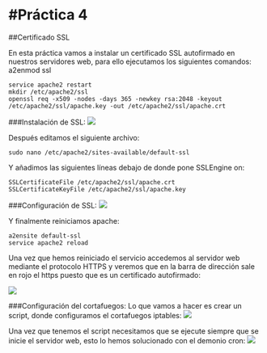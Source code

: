 #Práctica 4
====================

##Certificado SSL

En esta práctica vamos a instalar un certificado SSL autofirmado en nuestros servidores web, para ello ejecutamos los siguientes comandos:
a2enmod ssl
```shell
service apache2 restart
mkdir /etc/apache2/ssl
openssl req -x509 -nodes -days 365 -newkey rsa:2048 -keyout /etc/apache2/ssl/apache.key -out /etc/apache2/ssl/apache.crt
```
###Instalación de SSL:
<img src="https://github.com/Olivencia/ugr_swad/blob/master/practica4/img/instalacionSSLM1.PNG">

Después editamos el siguiente archivo: 
```shell
sudo nano /etc/apache2/sites-available/default-ssl
```
Y añadimos las siguientes líneas debajo de donde pone SSLEngine on:
```shell
SSLCertificateFile /etc/apache2/ssl/apache.crt
SSLCertificateKeyFile /etc/apache2/ssl/apache.key
```
###Configuración de SSL:
<img src="https://github.com/Olivencia/ugr_swad/blob/master/practica4/img/configSSLM1.PNG">

Y finalmente reiniciamos apache:
```shell
a2ensite default-ssl
service apache2 reload
```
Una vez que hemos reiniciado el servicio accedemos al servidor web mediante el protocolo HTTPS y veremos que en la barra de dirección sale en rojo el https puesto que es un certificado autofirmado:

<img src="https://github.com/Olivencia/ugr_swad/blob/master/practica4/img/pruebaSSL.PNG">

###Configuración del cortafuegos:
Lo que vamos a hacer es crear un script, donde configuramos el cortafuegos iptables:
<img src="https://github.com/Olivencia/ugr_swad/blob/master/practica4/img/configCorta.PNG">

Una vez que tenemos el script necesitamos que se ejecute siempre que se inicie el servidor web, esto lo hemos solucionado con el demonio cron:
<img src="https://github.com/Olivencia/ugr_swad/blob/master/practica4/img/cronIpe.PNG">


